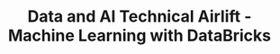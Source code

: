 ---
state: TX
region: Dallas
title: Data and AI Technical Airlift - Machine Learning with DataBricks
event_url: https://www.microsoftevents.com/profile/form/index.cfm?PKformID=0x4966278abcd
start_date: 2018-10-29
end_date: 2018-10-31
cost: $550
---